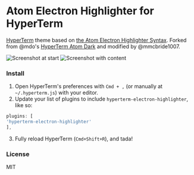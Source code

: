 # Atom Electron Highlighter for HyperTerm

[HyperTerm](https://hyperterm.org) theme based on [the Atom Electron Highlighter Syntax](https://github.com/mmcbride1007/electron-highlighter-syntax). Forked from @mdo's [HyperTerm Atom Dark](https://github.com/mdo/hyperterm-atom-dark) and modified by @mmcbride1007.

![Screenshot at start](https://cloud.githubusercontent.com/assets/6248612/16925279/14b555b8-4ce9-11e6-8f66-44e95fee0eac.png)
![Screenshot with content](https://cloud.githubusercontent.com/assets/6248612/16925342/5f4170bc-4ce9-11e6-8b33-48b8918d816e.png)

### Install

1. Open HyperTerm's preferences with `Cmd + ,` (or manually at `~/.hyperterm.js`) with your editor.
2. Update your list of plugins to include `hyperterm-electron-highlighter`, like so:

  ```js
plugins: [
  'hyperterm-electron-highlighter'
],
```
3. Fully reload HyperTerm (`Cmd+Shift+R`), and tada!

### License

MIT
